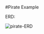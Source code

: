 #Pirate Example

ERD:

![pirate-ERD](http://www.plantuml.com/plantuml/proxy?cache=no&src=https://raw.githubusercontent.com/proflauracutler/plantuml-markdown/master/uml-diagrams/pirate-example/pirate-erd.plantuml)